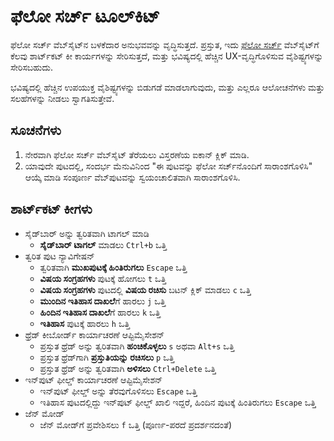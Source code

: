 # ಫೆಲೋ ಸರ್ಚ್ ಟೂಲ್‌ಕಿಟ್

ಫೆಲೋ ಸರ್ಚ್ ವೆಬ್‌ಸೈಟ್‌ನ ಬಳಕೆದಾರ ಅನುಭವವನ್ನು ವೃದ್ಧಿಸುತ್ತದೆ. ಪ್ರಸ್ತುತ, ಇದು [ಫೆಲೋ ಸರ್ಚ್](https://felo.ai) ವೆಬ್‌ಸೈಟ್‌ಗೆ ಕೆಲವು ಶಾರ್ಟ್‌ಕಟ್ ಕೀ ಕಾರ್ಯಗಳನ್ನು ಸೇರಿಸುತ್ತದೆ, ಮತ್ತು ಭವಿಷ್ಯದಲ್ಲಿ ಹೆಚ್ಚಿನ UX-ವೃದ್ಧಿಗೊಳಿಸುವ ವೈಶಿಷ್ಟ್ಯಗಳನ್ನು ಸೇರಿಸಬಹುದು.

ಭವಿಷ್ಯದಲ್ಲಿ ಹೆಚ್ಚಿನ ಉಪಯುಕ್ತ ವೈಶಿಷ್ಟ್ಯಗಳನ್ನು ಬಿಡುಗಡೆ ಮಾಡಲಾಗುವುದು, ಮತ್ತು ಎಲ್ಲರೂ ಆಲೋಚನೆಗಳು ಮತ್ತು ಸಲಹೆಗಳನ್ನು ನೀಡಲು ಸ್ವಾಗತಿಸುತ್ತೇವೆ.

## ಸೂಚನೆಗಳು

1. ನೇರವಾಗಿ ಫೆಲೋ ಸರ್ಚ್ ವೆಬ್‌ಸೈಟ್ ತೆರೆಯಲು ವಿಸ್ತರಣೆಯ ಐಕಾನ್ ಕ್ಲಿಕ್ ಮಾಡಿ.
2. ಯಾವುದೇ ಪುಟದಲ್ಲಿ, ಸಂದರ್ಭ ಮೆನುವಿನಿಂದ "ಈ ಪುಟವನ್ನು ಫೆಲೋ ಸರ್ಚ್‌ನೊಂದಿಗೆ ಸಾರಾಂಶಗೊಳಿಸಿ" ಆಯ್ಕೆ ಮಾಡಿ ಸಂಪೂರ್ಣ ವೆಬ್‌ಪುಟವನ್ನು ಸ್ವಯಂಚಾಲಿತವಾಗಿ ಸಾರಾಂಶಗೊಳಿಸಿ.

## ಶಾರ್ಟ್‌ಕಟ್ ಕೀಗಳು

- ಸೈಡ್‌ಬಾರ್ ಅನ್ನು ತ್ವರಿತವಾಗಿ ಟಾಗಲ್ ಮಾಡಿ
  - **ಸೈಡ್‌ಬಾರ್ ಟಾಗಲ್** ಮಾಡಲು `Ctrl+b` ಒತ್ತಿ
- ತ್ವರಿತ ಪುಟ ನ್ಯಾವಿಗೇಷನ್
  - ತ್ವರಿತವಾಗಿ **ಮುಖಪುಟಕ್ಕೆ ಹಿಂತಿರುಗಲು** `Escape` ಒತ್ತಿ
  - **ವಿಷಯ ಸಂಗ್ರಹಗಳು** ಪುಟಕ್ಕೆ ಹೋಗಲು `t` ಒತ್ತಿ
  - **ವಿಷಯ ಸಂಗ್ರಹಗಳು** ಪುಟದಲ್ಲಿ **ವಿಷಯ ರಚಿಸು** ಬಟನ್ ಕ್ಲಿಕ್ ಮಾಡಲು `c` ಒತ್ತಿ
  - **ಮುಂದಿನ ಇತಿಹಾಸ ದಾಖಲೆ**ಗೆ ಹಾರಲು `j` ಒತ್ತಿ
  - **ಹಿಂದಿನ ಇತಿಹಾಸ ದಾಖಲೆ**ಗೆ ಹಾರಲು `k` ಒತ್ತಿ
  - **ಇತಿಹಾಸ** ಪುಟಕ್ಕೆ ಹಾರಲು `h` ಒತ್ತಿ
- ಥ್ರೆಡ್ ಕೀಬೋರ್ಡ್ ಕಾರ್ಯಾಚರಣೆ ಆಪ್ಟಿಮೈಸೇಶನ್
  - ಪ್ರಸ್ತುತ ಥ್ರೆಡ್ ಅನ್ನು ತ್ವರಿತವಾಗಿ **ಹಂಚಿಕೊಳ್ಳಲು** `s` ಅಥವಾ `Alt+s` ಒತ್ತಿ
  - ಪ್ರಸ್ತುತ ಥ್ರೆಡ್‌ಗಾಗಿ **ಪ್ರಸ್ತುತಿಯನ್ನು ರಚಿಸಲು** `p` ಒತ್ತಿ
  - ಪ್ರಸ್ತುತ ಥ್ರೆಡ್ ಅನ್ನು ತ್ವರಿತವಾಗಿ **ಅಳಿಸಲು** `Ctrl+Delete` ಒತ್ತಿ
- ಇನ್‌ಪುಟ್ ಫೀಲ್ಡ್ ಕಾರ್ಯಾಚರಣೆ ಆಪ್ಟಿಮೈಸೇಶನ್
  - ಇನ್‌ಪುಟ್ ಫೀಲ್ಡ್ ಅನ್ನು ತೆರವುಗೊಳಿಸಲು `Escape` ಒತ್ತಿ
  - ಇತಿಹಾಸ ಪುಟದಲ್ಲಿದ್ದು ಇನ್‌ಪುಟ್ ಫೀಲ್ಡ್ ಖಾಲಿ ಇದ್ದರೆ, ಹಿಂದಿನ ಪುಟಕ್ಕೆ ಹಿಂತಿರುಗಲು `Escape` ಒತ್ತಿ
- ಜೆನ್ ಮೋಡ್
  - ಜೆನ್ ಮೋಡ್‌ಗೆ ಪ್ರವೇಶಿಸಲು `f` ಒತ್ತಿ (ಪೂರ್ಣ-ಪರದೆ ಪ್ರದರ್ಶನದಂತೆ)
